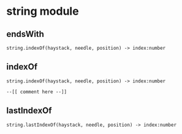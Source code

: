 # string module

## endsWith
```string.indexOf(haystack, needle, position) -> index:number```

## indexOf
```string.indexOf(haystack, needle, position) -> index:number```

```--[[ comment here --]]```

## lastIndexOf
```string.lastIndexOf(haystack, needle, position) -> index:number```

